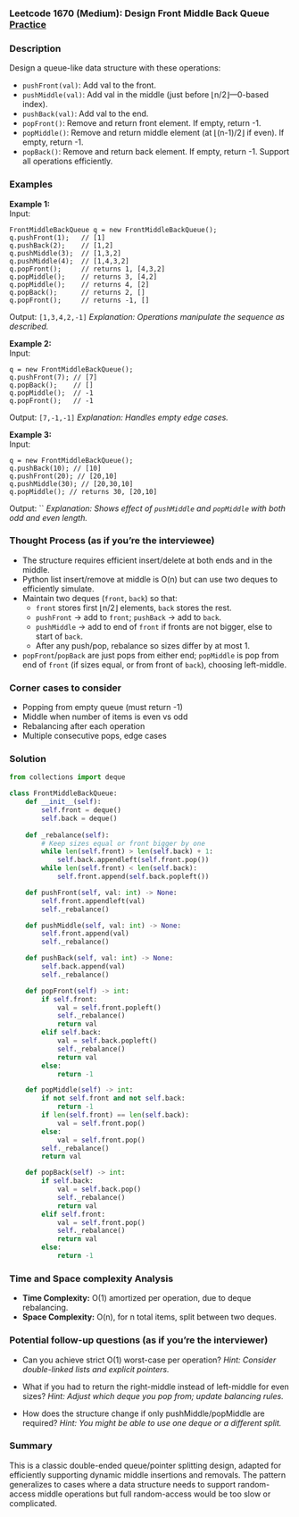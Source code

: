 ### Leetcode 1670 (Medium): Design Front Middle Back Queue [Practice](https://leetcode.com/problems/design-front-middle-back-queue)

### Description  
Design a queue-like data structure with these operations:
- `pushFront(val)`: Add val to the front.
- `pushMiddle(val)`: Add val in the middle (just before ⌊n/2⌋&#x2014;0-based index).
- `pushBack(val)`: Add val to the end.
- `popFront()`: Remove and return front element. If empty, return -1.
- `popMiddle()`: Remove and return middle element (at ⌊(n-1)/2⌋ if even). If empty, return -1.
- `popBack()`: Remove and return back element. If empty, return -1.
Support all operations efficiently.

### Examples  

**Example 1:**  
Input: 
```
FrontMiddleBackQueue q = new FrontMiddleBackQueue();
q.pushFront(1);   // [1]
q.pushBack(2);    // [1,2]
q.pushMiddle(3);  // [1,3,2]
q.pushMiddle(4);  // [1,4,3,2]
q.popFront();     // returns 1, [4,3,2]
q.popMiddle();    // returns 3, [4,2]
q.popMiddle();    // returns 4, [2]
q.popBack();      // returns 2, []
q.popFront();     // returns -1, []
```
Output: `[1,3,4,2,-1]`
*Explanation: Operations manipulate the sequence as described.*

**Example 2:**  
Input:
```
q = new FrontMiddleBackQueue();
q.pushFront(7); // [7]
q.popBack();    // []
q.popMiddle();  // -1
q.popFront();   // -1
```
Output: `[7,-1,-1]`
*Explanation: Handles empty edge cases.*

**Example 3:**  
Input:
```
q = new FrontMiddleBackQueue();
q.pushBack(10); // [10]
q.pushFront(20); // [20,10]
q.pushMiddle(30); // [20,30,10]
q.popMiddle(); // returns 30, [20,10]
```
Output: ``
*Explanation: Shows effect of `pushMiddle` and `popMiddle` with both odd and even length.*


### Thought Process (as if you’re the interviewee)  
- The structure requires efficient insert/delete at both ends and in the middle.
- Python list insert/remove at middle is O(n) but can use two deques to efficiently simulate.
- Maintain two deques (`front`, `back`) so that:
  - `front` stores first ⌊n/2⌋ elements, `back` stores the rest.
  - `pushFront` → add to `front`; `pushBack` → add to `back`.
  - `pushMiddle` → add to end of `front` if fronts are not bigger, else to start of `back`.
  - After any push/pop, rebalance so sizes differ by at most 1.
- `popFront`/`popBack` are just pops from either end; `popMiddle` is pop from end of `front` (if sizes equal, or from front of `back`), choosing left-middle.

### Corner cases to consider  
- Popping from empty queue (must return -1)
- Middle when number of items is even vs odd
- Rebalancing after each operation
- Multiple consecutive pops, edge cases

### Solution

```python
from collections import deque

class FrontMiddleBackQueue:
    def __init__(self):
        self.front = deque()
        self.back = deque()
    
    def _rebalance(self):
        # Keep sizes equal or front bigger by one
        while len(self.front) > len(self.back) + 1:
            self.back.appendleft(self.front.pop())
        while len(self.front) < len(self.back):
            self.front.append(self.back.popleft())

    def pushFront(self, val: int) -> None:
        self.front.appendleft(val)
        self._rebalance()

    def pushMiddle(self, val: int) -> None:
        self.front.append(val)
        self._rebalance()

    def pushBack(self, val: int) -> None:
        self.back.append(val)
        self._rebalance()

    def popFront(self) -> int:
        if self.front:
            val = self.front.popleft()
            self._rebalance()
            return val
        elif self.back:
            val = self.back.popleft()
            self._rebalance()
            return val
        else:
            return -1

    def popMiddle(self) -> int:
        if not self.front and not self.back:
            return -1
        if len(self.front) == len(self.back):
            val = self.front.pop()
        else:
            val = self.front.pop()
        self._rebalance()
        return val

    def popBack(self) -> int:
        if self.back:
            val = self.back.pop()
            self._rebalance()
            return val
        elif self.front:
            val = self.front.pop()
            self._rebalance()
            return val
        else:
            return -1
```

### Time and Space complexity Analysis  
- **Time Complexity:** O(1) amortized per operation, due to deque rebalancing.
- **Space Complexity:** O(n), for n total items, split between two deques.


### Potential follow-up questions (as if you’re the interviewer)  
- Can you achieve strict O(1) worst-case per operation?
  *Hint: Consider double-linked lists and explicit pointers.*

- What if you had to return the right-middle instead of left-middle for even sizes?
  *Hint: Adjust which deque you pop from; update balancing rules.*

- How does the structure change if only pushMiddle/popMiddle are required?
  *Hint: You might be able to use one deque or a different split.*

### Summary
This is a classic double-ended queue/pointer splitting design, adapted for efficiently supporting dynamic middle insertions and removals. The pattern generalizes to cases where a data structure needs to support random-access middle operations but full random-access would be too slow or complicated.